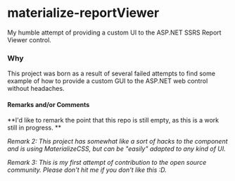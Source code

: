 # materialize-reportViewer
My humble attempt of providing a custom UI to the ASP.NET SSRS Report Viewer control.

### Why
This project was born as a result of several failed attempts to find some example of how to provide a custom GUI to the ASP.NET web control without headaches.

#### Remarks and/or Comments

**I'd like to remark the point that this repo is still empty, as this is a work still in progress. **

*Remark 2: This project has somewhat like a sort of hacks to the component and is using MaterializeCSS, but can be "easily" adapted to any kind of UI.*

*Remark 3: This is my first attempt of contribution to the open source community. Please don't hit me if you don't like this :D.*
